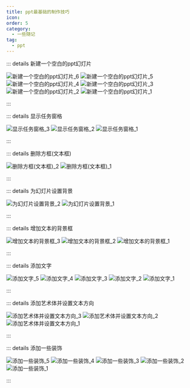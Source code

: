 ```yaml
---
title: ppt最基础的制作技巧
icon: 
order: 5
category:
  - 一些随记
tag:
  - ppt
---
```








::: details 新建一个空白的ppt幻灯片

![新建一个空白的ppt幻灯片_6](https://cdn.jsdelivr.net/gh/kadobao/picx-images-hosting@master/20241028/新建一个空白的ppt幻灯片_6.4uaxodb8tj.jpg)
![新建一个空白的ppt幻灯片_5](https://cdn.jsdelivr.net/gh/kadobao/picx-images-hosting@master/20241028/新建一个空白的ppt幻灯片_5.969qvwukbq.jpg)
![新建一个空白的ppt幻灯片_4](https://cdn.jsdelivr.net/gh/kadobao/picx-images-hosting@master/20241028/新建一个空白的ppt幻灯片_4.1vynkv2zc4.jpg)
![新建一个空白的ppt幻灯片_3](https://cdn.jsdelivr.net/gh/kadobao/picx-images-hosting@master/20241028/新建一个空白的ppt幻灯片_3.9kg6ms2v6q.jpg)
![新建一个空白的ppt幻灯片_2](https://cdn.jsdelivr.net/gh/kadobao/picx-images-hosting@master/20241028/新建一个空白的ppt幻灯片_2.13ls34mdlp.jpg)
![新建一个空白的ppt幻灯片_1](https://cdn.jsdelivr.net/gh/kadobao/picx-images-hosting@master/20241028/新建一个空白的ppt幻灯片_1.99tctmnn11.jpg)

:::



::: details 显示任务窗格

![显示任务窗格_3](https://cdn.jsdelivr.net/gh/kadobao/picx-images-hosting@master/20241028/显示任务窗格_3.8vmx2ro0to.jpg)
![显示任务窗格_2](https://cdn.jsdelivr.net/gh/kadobao/picx-images-hosting@master/20241028/显示任务窗格_2.b8wleegis.jpg)
![显示任务窗格_1](https://cdn.jsdelivr.net/gh/kadobao/picx-images-hosting@master/20241028/显示任务窗格_1.8z6j0hh3j2.jpg)

:::







::: details 删除方框(文本框)

![删除方框(文本框)_2](https://cdn.jsdelivr.net/gh/kadobao/picx-images-hosting@master/20241028/删除方框(文本框)_2.6pnigzx3bb.jpg)
![删除方框(文本框)_1](https://cdn.jsdelivr.net/gh/kadobao/picx-images-hosting@master/20241028/删除方框(文本框)_1.8hghbwgg6z.jpg)



:::





::: details 为幻灯片设置背景

![为幻灯片设置背景_2](https://cdn.jsdelivr.net/gh/kadobao/picx-images-hosting@master/20241028/为幻灯片设置背景_2.8hghbwh4bv.jpg)
![为幻灯片设置背景_1](https://cdn.jsdelivr.net/gh/kadobao/picx-images-hosting@master/20241028/为幻灯片设置背景_1.9gwkp2jvgy.jpg)



:::







::: details 增加文本的背景框

![增加文本的背景框_3](https://cdn.jsdelivr.net/gh/kadobao/picx-images-hosting@master/20241028/增加文本的背景框_3.9nzski805h.jpg)
![增加文本的背景框_2](https://cdn.jsdelivr.net/gh/kadobao/picx-images-hosting@master/20241028/增加文本的背景框_2.4g4hxif06z.jpg)
![增加文本的背景框_1](https://cdn.jsdelivr.net/gh/kadobao/picx-images-hosting@master/20241028/增加文本的背景框_1.9nzski804n.jpg)



:::





::: details 添加文字

![添加文字_5](https://cdn.jsdelivr.net/gh/kadobao/picx-images-hosting@master/20241028/添加文字_5.1lbtrpyrjk.jpg)
![添加文字_4](https://cdn.jsdelivr.net/gh/kadobao/picx-images-hosting@master/20241028/添加文字_4.2h8b768fz9.jpg)
![添加文字_3](https://cdn.jsdelivr.net/gh/kadobao/picx-images-hosting@master/20241028/添加文字_3.7ljzwg8d7e.jpg)
![添加文字_2](https://cdn.jsdelivr.net/gh/kadobao/picx-images-hosting@master/20241028/添加文字_2.9rjei800y5.jpg)
![添加文字_1](https://cdn.jsdelivr.net/gh/kadobao/picx-images-hosting@master/20241028/添加文字_1.8hghbwi1mq.jpg)

:::





::: details 添加艺术体并设置文本方向

![添加艺术体并设置文本方向_3](https://cdn.jsdelivr.net/gh/kadobao/picx-images-hosting@master/20241028/添加艺术体并设置文本方向_3.92q4y7ecqd.jpg)
![添加艺术体并设置文本方向_2](https://cdn.jsdelivr.net/gh/kadobao/picx-images-hosting@master/20241028/添加艺术体并设置文本方向_2.8ad9ggxqzu.jpg)
![添加艺术体并设置文本方向_1](https://cdn.jsdelivr.net/gh/kadobao/picx-images-hosting@master/20241028/添加艺术体并设置文本方向_1.6t74eptm8v.jpg)



:::





::: details 添加一些装饰

![添加一些装饰_5](https://cdn.jsdelivr.net/gh/kadobao/picx-images-hosting@master/20241028/添加一些装饰_5.4qrbqnvmmb.jpg)
![添加一些装饰_4](https://cdn.jsdelivr.net/gh/kadobao/picx-images-hosting@master/20241028/添加一些装饰_4.esij4cb3t.jpg)
![添加一些装饰_3](https://cdn.jsdelivr.net/gh/kadobao/picx-images-hosting@master/20241028/添加一些装饰_3.361kr6yf5h.jpg)
![添加一些装饰_2](https://cdn.jsdelivr.net/gh/kadobao/picx-images-hosting@master/20241028/添加一些装饰_2.3d4smmkkks.jpg)
![添加一些装饰_1](https://cdn.jsdelivr.net/gh/kadobao/picx-images-hosting@master/20241028/添加一些装饰_1.39l6owrhup.jpg)



:::



